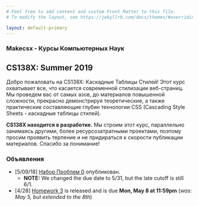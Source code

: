 ```yaml
---
# Feel free to add content and custom Front Matter to this file.
# To modify the layout, see https://jekyllrb.com/docs/themes/#overriding-theme-defaults

layout: default-primary
---
```

<section class="info">
  <h3 class="topic topic--main">Makecsx - Курсы Компьютерных Наук</h3>
  <h2 class='info-header'>CS138X: Summer 2019</h2>
  <p>Добро пожаловать на CS138X: Каскадные Таблицы Стилей!
    Этот курс охватывает все, что касается современной стилизации веб-страниц.
      Мы проведем вас от самых азов, до
    материалов повышенной сложности, прекрасно
    демонстрируя теоретические, а также практические составляющие глубин
    технологии CSS (Cascading Style Sheets -
    каскадные таблицы стилей).
  </p>

<p><strong>CS138X находится в разработке.</strong> Мы строим этот курс, параллельно занимаясь
  другими, более ресурсозатратными проектами, поэтому просим проявить терпение и
  не придираться к скорости публикации материалов. Спасибо за понимание!</p>
  
</section>
<section class="bottom-text">
        <h3 class="topic">Объявления</h3>
        <ul>
          <li>[5/09/18] <a href="homework/5-sheets.html">Набор Проблем 0</a> опубликован.
            <ul>
              <li><strong>NOTE:</strong> We changed the due date to 5/31, but the late cutoff is still 6/1.</li>
            </ul>
          </li>
          <li>[4/28] <a href="homework/3-flashcards.html">Homework 3</a> is released and is due <strong>Mon, May 8 at 11:59pm</strong> (<em>was: May 5, but extended to the 8th</em>)</li>
        </ul>
</section>